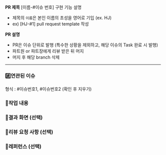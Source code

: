 **PR 제목** 
[이름-#이슈 번호] 구현 기능 설명 
- 제목의 `이름`은 본인 이름의 초성을 영어로 기입 (ex. HJ)
- ex) [HJ-#1] pull request template 작성

**PR 설명**
- PR은 이슈 단위로 발행 (특수한 상황을 제외하고, 해당 이슈의 Task 완료 시 발행)
- 파트원 or 파트장에게 리뷰 받은 뒤 머지
- 머지 후 해당 branch 삭제

--- 
### #️⃣연관된 이슈
형식 : #이슈번호1, #이슈번호2 
(확인 후 지우기)


### 📝작업 내용



### 🎯결과 화면 (선택)



### 💬리뷰 요청 사항 (선택)



### 🔗레퍼런스 (선택)
